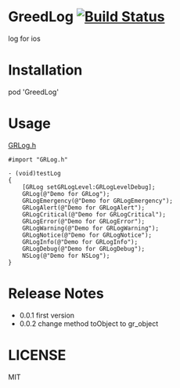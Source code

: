 # GreedLog [![Build Status](https://travis-ci.org/greedlab/GreedLog.svg?branch=master)](https://travis-ci.org/greedlab/GreedLog)
log for ios
# Installation
pod 'GreedLog'
# Usage
[GRLog.h](https://github.com/greedlab/GreedLog/blob/master/GreedLog/GRLog.h)

```objc
#import "GRLog.h"

- (void)testLog
{
    [GRLog setGRLogLevel:GRLogLevelDebug];
    GRLog(@"Demo for GRLog");
    GRLogEmergency(@"Demo for GRLogEmergency");
    GRLogAlert(@"Demo for GRLogAlert");
    GRLogCritical(@"Demo for GRLogCritical");
    GRLogError(@"Demo for GRLogError");
    GRLogWarning(@"Demo for GRLogWarning");
    GRLogNotice(@"Demo for GRLogNotice");
    GRLogInfo(@"Demo for GRLogInfo");
    GRLogDebug(@"Demo for GRLogDebug");
    NSLog(@"Demo for NSLog");
}

```

# Release Notes
* 0.0.1 first version
* 0.0.2 change method toObject to gr_object

# LICENSE
MIT
